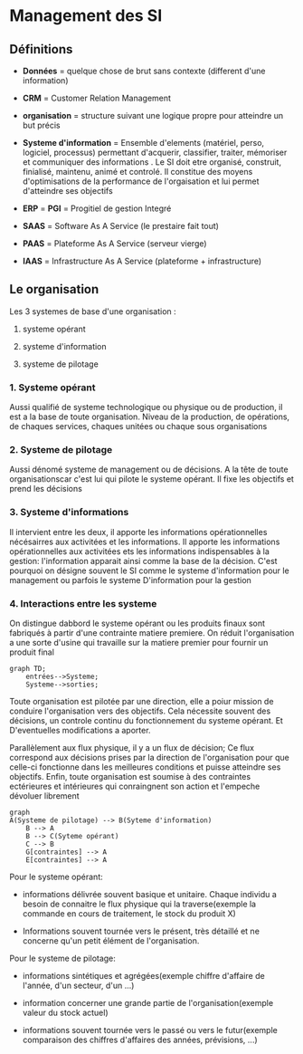 # Management des SI

## Définitions

- **Données** = quelque chose de brut sans contexte (different d'une information)

- **CRM** = Customer Relation Management

- **organisation** = structure suivant une logique propre pour atteindre un but précis

- **Systeme d'information** = Ensemble d'elements (matériel, perso, logiciel, processus) permettant d'acquerir, classifier, traiter, mémoriser et communiquer des informations . Le SI doit etre organisé, construit, finialisé, maintenu, animé et controlé. Il constitue des moyens d'optimisations de la performance de l'orgaisation et lui permet d'atteindre ses objectifs

- **ERP** = **PGI** = Progitiel de gestion Integré

- **SAAS** = Software As A Service (le prestaire fait tout)

- **PAAS** = Plateforme As A Service (serveur vierge)

- **IAAS** = Infrastructure As A Service (plateforme + infrastructure)

## Le organisation

Les 3 systemes de base d'une organisation :

1. systeme opérant

2. systeme d'information

3. systeme de pilotage

### 1. Systeme opérant

Aussi qualifié de systeme technologique ou physique ou de production, il est a la base de toute organisation. Niveau de la production, de opérations, de chaques services, chaques unitées ou chaque sous organisations

### 2. Systeme de pilotage

Aussi dénomé systeme de management ou de décisions. A la tête de toute organisationscar c'est lui qui pilote le systeme opérant. Il fixe les objectifs et prend les décisions

### 3. Systeme d'informations

Il intervient entre les deux, il apporte les informations opérationnelles nécésairres aux activitées et les informations. Il apporte les informations opérationnelles aux activitées ets les informations indispensables à la gestion: l'information apparait ainsi comme la base de la décision. C'est pourquoi on désigne souvent le SI comme le systeme d'information pour le management ou parfois le systeme D'information pour la gestion

### 4. Interactions entre les systeme

On distingue dabbord le systeme opérant ou les produits finaux sont fabriqués à partir d'une contrainte matiere premiere. On réduit l'organisation a une sorte d'usine qui travaille sur la matiere premier pour fournir un produit final

```mermaid
graph TD;
    entrées-->Systeme;
    Systeme-->sorties;
```

Toute organisation est pilotée par une direction, elle a poiur mission de conduire l'organisation vers des objectifs. Cela nécessite souvent des décisions, un controle continu du fonctionnement du systeme opérant. Et D'eventuelles modifications a aporter. 

Parallèlement aux flux physique, il y a un flux de décision; Ce flux correspond aux décisions prises par la direction de l'organisation pour que celle-ci fonctionne dans les meilleures conditions et puisse atteindre ses objectifs. Enfin, toute organisation est soumise à des contraintes ectérieures et intérieures qui conraingnent son action et l'empeche dévoluer librement

```mermaid
graph 
A(Systeme de pilotage) --> B(Syteme d'information)
    B --> A
    B --> C(Syteme opérant)
    C --> B
    G[contraintes] --> A
    E[contraintes] --> A
```

Pour le systeme opérant:

- informations délivrée souvent basique et unitaire. Chaque individu a besoin de connaitre le flux physique qui la traverse(exemple la commande en cours de traitement, le stock du produit X)

- Informations souvent tournée vers le présent, très détaillé et ne concerne qu'un petit élément de l'organisation.

Pour le systeme de pilotage:

- informations sintétiques et agrégées(exemple chiffre d'affaire de l'année, d'un secteur, d'un ...)

- information concerner une grande partie de l'organisation(exemple valeur du stock actuel)

- informations souvent tournée vers le passé ou vers le futur(exemple comparaison des chiffres d'affaires des années, prévisions, ...)
